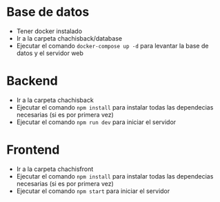 # Base de datos
- Tener docker instalado
- Ir a la carpeta chachisback/database
- Ejecutar el comando `docker-compose up -d` para levantar la base de datos y el servidor web

# Backend
- Ir a la carpeta chachisback
- Ejecutar el comando `npm install` para instalar todas las dependecias necesarias (si es por primera vez)
- Ejecutar el comando `npm run dev` para iniciar el servidor

# Frontend
- Ir a la carpeta chachisfront
- Ejecutar el comando `npm install` para instalar todas las dependecias necesarias (si es por primera vez)
- Ejecutar el comando `npm start` para iniciar el servidor